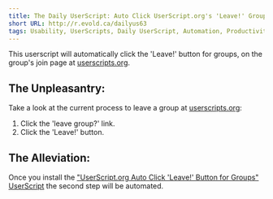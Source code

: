 ```yaml
---
title: The Daily UserScript: Auto Click UserScript.org's 'Leave!' Group Button
short URL: http://r.evold.ca/dailyus63
tags: Usability, UserScripts, Daily UserScript, Automation, Productivity
---
```

This userscript will automatically click the 'Leave!' button for groups, on the group's join page at <a title="userscripts.org" rel="external nofollow" rev="vote-for" target="_blank" href="http://userscripts.org/">userscripts.org</a>.
</p>

<h2>The Unpleasantry:</h2>
<p>
Take a look at the current process to leave a group at <a title="userscripts.org" rel="external nofollow" rev="vote-for" target="_blank" href="http://userscripts.org/">userscripts.org</a>:
</p><ol>
<li>Click the 'leave group?' link.</li>
<li>Click the 'Leave!' button.</li>
</ol>
<p></p>

<h2>The Alleviation:</h2>
<p>
Once you install the <a href="http://userscripts.org/scripts/show/59356" title="UserScript.org Auto Click 'Leave!' Button for Groups" rel="external nofollow" target="_blank" rev="vote-for">"UserScript.org Auto Click 'Leave!' Button for Groups" UserScript</a> the second step will be automated.
</p>
